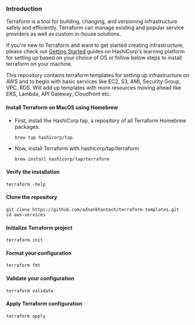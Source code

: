### Introduction
Terraform is a tool for building, changing, and versioning infrastructure safely and efficiently. Terraform can manage existing and popular service providers as well as custom in-house solutions.

If you're new to Terraform and want to get started creating infrastructure, please check out [Getting Started](https://developer.hashicorp.com/terraform/tutorials/aws-get-started/install-cli) guides on HashiCorp's learning platform for setting up based on your choice of OS or follow below steps to install terraform on your machine.

This repository contains terraform templates for setting up infrastructure on AWS and to begin with basic services like EC2, S3, AMI, Security Group, VPC, RDS. Will add up templates with more resources moving ahead like EKS, Lambda, API Gateway, Cloudfront etc.

#### Install Terraform on MacOS using Homebrew
- First, install the HashiCorp tap, a repository of all Terraform Homebrew packages.
  
  ``` brew tap hashicorp/tap ```
- Now, install Terraform with hashicorp/tap/terraform
  
  ``` brew install hashicorp/tap/terraform ```

#### Verify the installation

  ``` terraform -help ```

#### Clone the repository
``` 
git clone https://github.com/adnankhantech/terraform-templates.git
cd aws-services
 ```

#### Initialize Terraform project 
``` terraform init ```

#### Format your configuration
``` terraform fmt ```

#### Validate your configuration
``` terraform validate ```

#### Apply Terraform configuration
``` terraform apply ```


